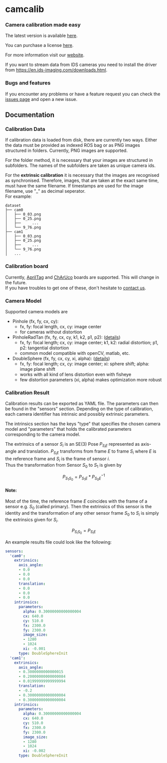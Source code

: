 # camcalib
### Camera calibration made easy

The latest version is available [here](https://github.com/IVISO/camcalib/releases).

You can purchase a license [here](https://www.camcalib.io/plans-pricing).

For more information visit our [website](https://www.camcalib.io/).

If you want to stream data from IDS cameras you need to install the driver from https://en.ids-imaging.com/downloads.html.


### Bugs and features

If you encounter any problems or have a feature request you can check the [issues page](https://github.com/IVISO/camcalib/issues) and open a new issue.


## Documentation

### Calibration Data

If calibration data is loaded from disk, there are currently two ways.
Either the data must be provided as indexed ROS bag or as PNG images structured in folders.
Currently, PNG images are supported.

For the folder method, it is necessary that your images are structured in subfolders.
The names of the subfolders are taken as unique camera ids.

For the **extrinsic calibration** it is necessary that the images are recognised as synchronised.
Therefore, images, that are taken at the exact same time, must have the same filename.
If timestamps are used for the image filename, use "_" as decimal seperator.  
For example:
```
dataset
├── cam0
│   ├── 0_03.png
│   ├── 0_25.png
│   ├──     ...
│   └── 9_76.png
├── cam1
│   ├── 0_03.png
│   ├── 0_25.png
│   ├──     ...
│   └── 9_76.png
│   ...
```

### Calibration board

Currently, [AprilTag](https://github.com/ethz-asl/kalibr/wiki/calibration-targets) and [ChArUco](https://docs.opencv.org/3.4/df/d4a/tutorial_charuco_detection.html) boards are supported. This will change in the future.  
If you have troubles to get one of these, don't hesitate to [contact us](mailto:info@camcalib.io).

### Camera Model

Supported camera models are 
- Pinhole (fx, fy, cx, cy):
  * fx, fy: focal length, cx, cy: image center
  * for cameras without distortion
- PinholeRadTan (fx, fy, cx, cy, k1, k2, p1, p2): ([details](https://docs.opencv.org/3.4.12/dc/dbb/tutorial_py_calibration.html))
  * fx, fy: focal length; cx, cy: image center; k1, k2: radial distortion; p1, p2: tangential distortion
  * common model compatible with openCV, matlab, etc.
- DoubleSphere (fx, fy, cx, cy, xi, alpha): ([details](https://arxiv.org/pdf/1807.08957v1.pdf))
  * fx, fy: focal length; cx, cy: image center; xi: sphere shift; alpha: image plane shift
  * works with all kind of lens distortion even with fisheye
  * few distortion parameters (xi, alpha) makes optimization more robust


### Calibration Result

Calibration results can be exported as YAML file.
The parameters can then be found in the "sensors" section.
Depending on the type of calibration, each camera identifier has intrinsic and possibly extrinsic parameters.

The intrinsics section has the keys "type" that specifies the chosen camera model and "parameters" that holds the
calibrated parameters corresponding to the camera model.

The extrinsics of a sensor $`S_i`$ is an SE(3) Pose $`P_{S_i E}`$ represented as axis-angle and translation.
$`P_{S_i E}`$ transforms from frame $`E`$ to frame $`S_i`$ where $`E`$ is the reference frame and $`S_i`$ is the frame
of sensor $`i`$.  
Thus the transformation from Sensor $`S_0`$ to $`S_1`$ is given by
```math
P_{S_1 S_0} = P_{S_1 E} * P_{S_0 E}^{-1}
```
#### Note:
Most of the time, the reference frame $`E`$ coincides with the frame of a sensor e.g. $`S_0`$ (called primary).
Then the extrinsics of this sensor is the identity and the transformation of any other sensor frame $`S_0`$ to $`S_i`$ is simply the extrinsics given for $`S_i`$.
```math
P_{S_i S_0} = P_{S_i E}
```
An example results file could look like the following:  

```yaml
sensors:
  'cam0':
    extrinsics:
      axis_angle:
      - 0.0
      - 0.0
      - 0.0
      translation:
      - 0.0
      - 0.0
      - 0.0
    intrinsics:
      parameters:
        alpha: 0.30000000000000004
        cx: 640.0
        cy: 510.0
        fx: 2300.0
        fy: 2300.0
        image_size:
        - 1280
        - 1024
        xi: -0.001
      type: DoubleSphereInit
  'cam1':
    extrinsics:
      axis_angle:
      - 0.3000000000000015
      - 0.20000000000000084
      - 0.01999999999999994
      translation:
      - -0.2
      - 0.30000000000000004
      - 0.30000000000000004
    intrinsics:
      parameters:
        alpha: 0.30000000000000004
        cx: 640.0
        cy: 510.0
        fx: 2300.0
        fy: 2300.0
        image_size:
        - 1280
        - 1024
        xi: -0.002
      type: DoubleSphereInit
```
